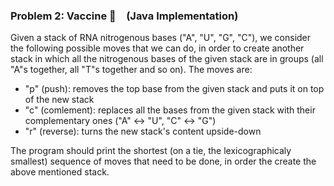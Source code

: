 ### Problem 2: Vaccine 💉 (Java Implementation)

Given a stack of RNA nitrogenous bases ("A", "U", "G", "C"), we consider the following possible moves that we can do, in order to create another stack in which all the nitrogenous bases of the given stack are in groups (all "A"s together, all "T"s together and so on). The moves are:

- "p" (push): removes the top base from the given stack and puts it on top of the new stack
- "c" (comlement): replaces all the bases from the given stack with their complementary ones ("A" ↔️ "U", "C" ↔️ "G")
- "r" (reverse): turns the new stack's content upside-down

The program should print the shortest (on a tie, the lexicographicaly smallest) sequence of moves that need to be done, in order the create the above mentioned stack.
